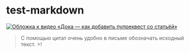 # test-markdown

[![Обложка к видео «Дока — как добавить пулреквест со статьёй»](https://i3.ytimg.com/vi/y-_nXfKkI3w/hqdefault.jpg)](https://www.youtube.com/watch?v=y-_nXfKkI3w)


> С помощью цитат очень удобно в письме обозначать исходный текст. >!


[1]: https://doka.guide "Энциклопедия про web-dev"
[repo]: https://github.com/doka-guide "Репозиторий Доки"


 <br>
  <br>
   <br>
